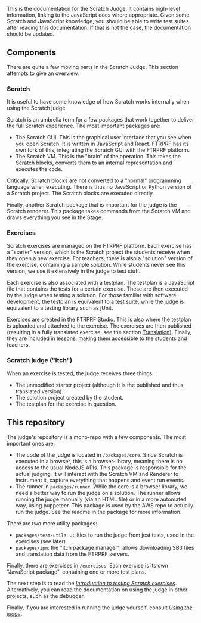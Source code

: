 This is the documentation for the Scratch Judge.
It contains high-level information, linking to the JavaScript docs where appropriate.
Given some Scratch and JavaScript knowledge, you should be able to write test suites after reading this documentation.
If that is not the case, the documentation should be updated.

## Components

There are quite a few moving parts in the Scratch Judge.
This section attempts to give an overview.

### Scratch

It is useful to have some knowledge of how Scratch works internally when using the Scratch judge.

Scratch is an umbrella term for a few packages that work together to deliver the full Scratch experience.
The most important packages are:

- The Scratch GUI.
  This is the graphical user interface that you see when you open Scratch.
  It is written in JavaScript and React.
  FTRPRF has its own fork of this, integrating the Scratch GUI with the FTRPRF platform.
- The Scratch VM.
  This is the "brain" of the operation.
  This takes the Scratch blocks, converts them to an internal representation and executes the code.

Critically, Scratch blocks are not converted to a "normal" programming language when executing.
There is thus no JavaScript or Python version of a Scratch project.
The Scratch blocks are executed directly.

Finally, another Scratch package that is important for the judge is the Scratch renderer.
This package takes commands from the Scratch VM and draws everything you see in the Stage.

### Exercises

Scratch exercises are managed on the FTRPRF platform.
Each exercise has a "starter" version, which is the Scratch project the students receive when they open a new exercise.
For teachers, there is also a "solution" version of the exercise, containing a sample solution.
While students never see this version, we use it extensively in the judge to test stuff.

Each exercise is also associated with a testplan.
The testplan is a JavaScript file that contains the tests for a certain exercise.
These are then executed by the judge when testing a solution.
For those familiar with software development, the testplan is equivalent to a test suite, while the judge is equivalent to a testing library such as jUnit.

Exercises are created in the FTRPRF Studio.
This is also where the testplan is uploaded and attached to the exercise.
The exercises are then published (resulting in a fully translated exercise, see the section [Translation](./translation.md)).
Finally, they are included in lessons, making them accessible to the students and teachers.

### Scratch judge ("Itch")

When an exercise is tested, the judge receives three things:

- The unmodified starter project (although it is the published and thus translated version).
- The solution project created by the student.
- The testplan for the exercise in question.

## This repository

The judge's repository is a mono-repo with a few components.
The most important ones are:

- The code of the judge is located in `/packages/core`.
  Since Scratch is executed in a browser, this is a browser-library, meaning there is no access to the usual NodeJS APIs.
  This package is responsible for the actual judging.
  It will interact with the Scratch VM and Renderer to instrument it, capture everything that happens and event run events.
- The runner in `packages/runner`.
  While the core is a browser library, we need a better way to run the judge on a solution.
  The runner allows running the judge manually (via an HTML file) or in a more automated way, using puppeteer.
  This package is used by the AWS repo to actually run the judge.
  See the readme in the package for more information.

There are two more utility packages:

- `packages/test-utils`: utilities to run the judge from jest tests, used in the exercises (see later)
- `packages/ipm`: the "itch package manager", allows downloading SB3 files and translation data from the FTRPRF servers.

Finally, there are exercises in `/exercises`.
Each exercise is its own "JavaScript package", containing one or more test plans.

The next step is to read the [_Introduction to testing Scratch exercises_](./introduction-to-testing.html).
Alternatively, you can read the documentation on using the judge in other projects, such as the debugger.

Finally, if you are interested in running the judge yourself, consult [_Using the judge_](./using-the-judge.html).

